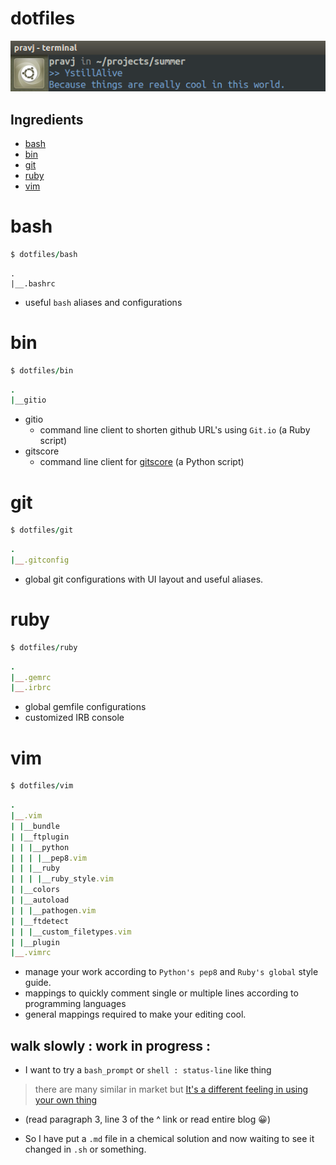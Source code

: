 dotfiles
========
![pravj-terminal](https://raw.githubusercontent.com/pravj/dotfiles/learning/docs/terminal.png)

## Ingredients

- [bash](#bash)
- [bin](#bin)
- [git](#git)
- [ruby](#ruby)
- [vim](#vim)


# bash

```ruby
$ dotfiles/bash
```

```
.
|__.bashrc
```

* useful `bash` aliases and configurations

# bin

```ruby
$ dotfiles/bin
```
```ruby
.
|__gitio
```
* gitio
  * command line client to shorten github URL's using `Git.io` (a Ruby script)
* gitscore
  * command line client for [gitscore](http://gitscore.com) (a Python script)

# git

```ruby
$ dotfiles/git
```

```ruby
.
|__.gitconfig
```
* global git configurations with UI layout and useful aliases.

# ruby

```ruby
$ dotfiles/ruby
```

```ruby
.
|__.gemrc
|__.irbrc
```
* global gemfile configurations
* customized IRB console

# vim

```ruby
$ dotfiles/vim
```
```ruby
.
|__.vim
| |__bundle
| |__ftplugin
| | |__python
| | | |__pep8.vim
| | |__ruby
| | | |__ruby_style.vim
| |__colors
| |__autoload
| | |__pathogen.vim
| |__ftdetect
| | |__custom_filetypes.vim
| |__plugin
|__.vimrc
```

* manage your work according to `Python's pep8` and `Ruby's global` style guide.
* mappings to quickly comment single or multiple lines according to programming languages
* general mappings required to make your editing cool.


## walk slowly : work in progress :


* I want to try a `bash_prompt` or `shell : status-line` like thing

> there are many similar in market but [It's a different feeling in using your own thing](https://github.com/captn3m0/captn3m0.github.com/blob/master/_posts/2012-12-27-sdslabs-personal-blog-post.md#recruitments)
  * (read paragraph 3, line 3 of the ^ link or read entire blog :grinning:)

* So I have put a `.md` file in a chemical solution and now waiting to see it changed in `.sh` or something.
